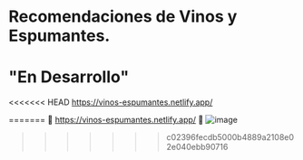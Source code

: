# Recomendaciones de Vinos y Espumantes.
# "En Desarrollo"
<<<<<<< HEAD
https://vinos-espumantes.netlify.app/

=======
🍷 https://vinos-espumantes.netlify.app/ 🍾
![image](https://user-images.githubusercontent.com/111543158/199132850-429c40a5-435b-42e3-8bc7-bcc6e7929494.png)
>>>>>>> c02396fecdb5000b4889a2108e02e040ebb90716
